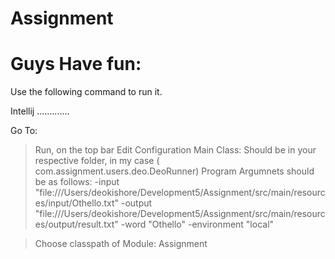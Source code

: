 # Assignment
# Guys Have fun:

Use the following command to run it.

Intellij
.............

Go To:
> Run, on the top bar
> Edit Configuration
> Main Class: Should be in your respective folder, in my case ( com.assignment.users.deo.DeoRunner)
> Program Argumnets should be as follows:
-input "file:///Users/deokishore/Development5/Assignment/src/main/resources/input/Othello.txt"
-output "file:///Users/deokishore/Development5/Assignment/src/main/resources/output/result.txt"
-word "Othello" -environment "local"

>Choose classpath of Module:
 Assignment